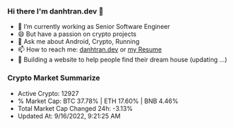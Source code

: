 ### Hi there I'm danhtran.dev 👋

- 🔭 I’m currently working as Senior Software Engineer
- 😄 But have a passion on crypto projects
- 💬 Ask me about Android, Crypto, Running 
- 📫 How to reach me: <a href="https://danhtran.dev" target="_blank">danhtran.dev</a> or <a href="Developer-Resume.pdf" target="_blank">my Resume</a>
- 🌱 Building a website to help people find their dream house (updating ...)

### Crypto Market Summarize
- Active Crypto: 12927
- % Market Cap: BTC 37.78% | ETH 17.60% | BNB 4.46%
- Total Market Cap Changed 24h: -3.13%
- Updated At: 9/16/2022, 9:21:25 AM
